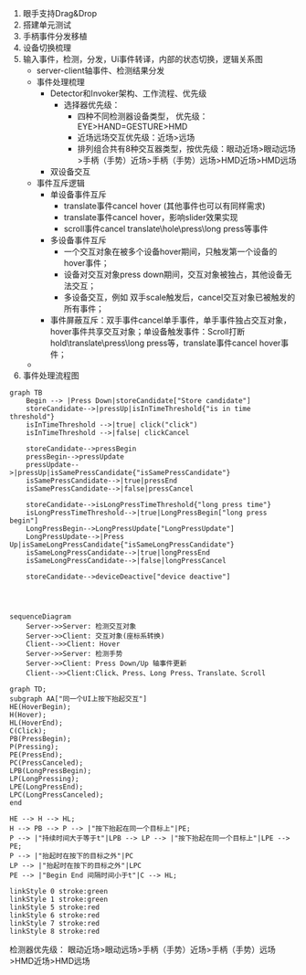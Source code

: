 1. 眼手支持Drag&Drop
2. 搭建单元测试
3. 手柄事件分发移植
4. 设备切换梳理
5. 输入事件，检测，分发，Ui事件转译，内部的状态切换，逻辑关系图
   - server-client轴事件、检测结果分发
   - 事件处理梳理
     - Detector和Invoker架构、工作流程、优先级
       - 选择器优先级：
         - 四种不同检测器设备类型， 优先级：EYE>HAND=GESTURE>HMD
         - 近场远场交互优先级：近场>远场
         - 排列组合共有8种交互器类型，按优先级：眼动近场>眼动远场>手柄（手势）近场>手柄（手势）远场>HMD近场>HMD远场
     - 双设备交互
   - 事件互斥逻辑
     - 单设备事件互斥
       - translate事件cancel hover (其他事件也可以有同样需求)
       - translate事件cancel hover，影响slider效果实现
       - scroll事件cancel translate\hole\press\long press等事件
     - 多设备事件互斥
       - 一个交互对象在被多个设备hover期间，只触发第一个设备的hover事件；
       - 设备对交互对象press down期间，交互对象被独占，其他设备无法交互；
       - 多设备交互，例如 双手scale触发后，cancel交互对象已被触发的所有事件；
     - 事件屏蔽互斥：双手事件cancel单手事件，单手事件独占交互对象，hover事件共享交互对象；单设备触发事件：Scroll打断hold\translate\press\long press等，translate事件cancel hover事件；
   - 
6. 事件处理流程图



```mermaid
graph TB
    Begin --> |Press Down|storeCandidate["Store candidate"]
    storeCandidate-->|pressUp|isInTimeThreshold{"is in time threshold"}
    isInTimeThreshold -->|true| click("click")
    isInTimeThreshold -->|false| clickCancel
    
    storeCandidate-->pressBegin
    pressBegin-->pressUpdate
    pressUpdate-->|pressUp|isSamePressCandidate{"isSamePressCandidate"}
    isSamePressCandidate-->|true|pressEnd
    isSamePressCandidate-->|false|pressCancel

    storeCandidate-->isLongPressTimeThreshold{"long press time"}
    isLongPressTimeThreshold-->|true|LongPressBegin["long press begin"]
    LongPressBegin-->LongPressUpdate["LongPressUpdate"]
    LongPressUpdate-->|Press Up|isSameLongPressCandidate{"isSameLongPressCandidate"}
    isSameLongPressCandidate-->|true|longPressEnd
    isSameLongPressCandidate-->|false|longPressCancel
    
    storeCandidate-->deviceDeactive["device deactive"]
    
    
 
```



```mermaid
sequenceDiagram
    Server->>Server: 检测交互对象
    Server->>Client: 交互对象(座标系转换)
    Client-->>Client: Hover
    Server->>Server: 检测手势
    Server->>Client: Press Down/Up 轴事件更新
    Client-->>Client:Click、Press、Long Press、Translate、Scroll

```







```mermaid
graph TD;
subgraph AA["同一个UI上按下抬起交互"]
HE(HoverBegin);
H(Hover);
HL(HoverEnd);
C(Click);
PB(PressBegin);
P(Pressing);
PE(PressEnd);
PC(PressCanceled);
LPB(LongPressBegin);
LP(LongPressing);
LPE(LongPressEnd);
LPC(LongPressCanceled);
end

HE --> H --> HL;
H --> PB --> P --> |"按下抬起在同一个目标上"|PE;
P --> |"持续时间大于等于t"|LPB --> LP --> |"按下抬起在同一个目标上"|LPE --> PE;
P --> |"抬起时在按下的目标之外"|PC
LP --> |"抬起时在按下的目标之外"|LPC
PE --> |"Begin End 间隔时间小于t"|C --> HL;

linkStyle 0 stroke:green
linkStyle 1 stroke:green
linkStyle 5 stroke:red
linkStyle 6 stroke:red
linkStyle 7 stroke:red
linkStyle 8 stroke:red

```

检测器优先级： 眼动近场>眼动远场>手柄（手势）近场>手柄（手势）远场>HMD近场>HMD远场

